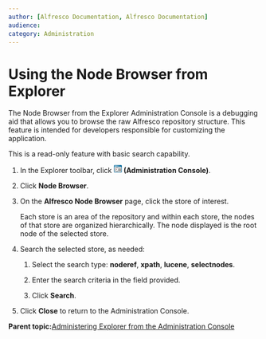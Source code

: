 ```yaml
---
author: [Alfresco Documentation, Alfresco Documentation]
audience: 
category: Administration
---
```


# Using the Node Browser from Explorer

The Node Browser from the Explorer Administration Console is a debugging aid that allows you to browse the raw Alfresco repository structure. This feature is intended for developers responsible for customizing the application.

This is a read-only feature with basic search capability.

1.  In the Explorer toolbar, click ![Administration Console](../images/im-adminconsole.png) **\(Administration Console\)**.

2.  Click **Node Browser**.

3.  On the **Alfresco Node Browser** page, click the store of interest.

    Each store is an area of the repository and within each store, the nodes of that store are organized hierarchically. The node displayed is the root node of the selected store.

4.  Search the selected store, as needed:

    1.  Select the search type: **noderef**, **xpath**, **lucene**, **selectnodes**.

    2.  Enter the search criteria in the field provided.

    3.  Click **Search**.

5.  Click **Close** to return to the Administration Console.


**Parent topic:**[Administering Explorer from the Administration Console](../topics/guh-hdg-administration.md)


